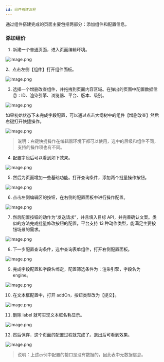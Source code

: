 ```yaml
---
id: 组件搭建流程
---
```


通过组件搭建完成的页面主要包括两部分：添加组件和配置信息。

### 添加组价

1. 新建一个普通页面，进入页面编辑环境。

![image.png](/img/页面设计/普通页面设计/组件搭建流程/image_930b7bf.png)

2、点击左侧【组件】打开组件面板。

![image.png](/img/页面设计/普通页面设计/组件搭建流程/image_b7be220.png)

3. 选择一个增删改查组件，并拖拽到页面内容区域。在弹出的页面中配置数据信息：ID、渲染引擎、浏览器、平台、版本、级别。

![image.png](/img/页面设计/普通页面设计/组件搭建流程/image_ddb468b.png)

如果初始状态下未完成字段配置，可以通过点击大纲树中的组件【增删改查】然后右键打开快捷操作。

![image.png](/img/页面设计/普通页面设计/组件搭建流程/image_c136624.png)

> 说明：右键快捷操作在编辑器环境下都可以使用，选中的层级和组件不同，支持的操作项也有不同。

4. 配置字段后可以看到如下效果。

![image.png](/img/页面设计/普通页面设计/组件搭建流程/image_8b796c4.png)

5. 然后为页面增加一些基础功能。打开查询条件，添加两个批量操作按钮。

![image.png](/img/页面设计/普通页面设计/组件搭建流程/image_5f4329f.png)

6. 点击左侧编辑区的按钮，在右侧的配置面板中进行操作配置。

![image.png](/img/页面设计/普通页面设计/组件搭建流程/image_6b22255.png)

7. 然后配置按钮的动作为“发送请求”，并且填入目标 API，并完善确认文案。类似的方法完成批量修改按钮的配置，平台支持 13 种动作类型，能满足主要按钮场景的需求。

![image.png](/img/页面设计/普通页面设计/组件搭建流程/image_71975cb.png)

8. 下一步配置查询条件，选中查询表单组件，打开右侧配置面板。

![image.png](/img/页面设计/普通页面设计/组件搭建流程/image_7971efc.png)

9. 完成字段配置和字段名绑定，配置筛选条件为：渲染引擎，字段名为 engine。

![image.png](/img/页面设计/普通页面设计/组件搭建流程/image_d64e65c.png)

10. 在文本框配置中，打开 addOn，按钮类型改为【提交】。

![image.png](/img/页面设计/普通页面设计/组件搭建流程/image_20bf270.png)

11. 删除 label 就可实现文本框名称显示。

![image.png](/img/页面设计/普通页面设计/组件搭建流程/image_66a830d.png)

12. 然后保存，这个页面的配置过程就完成了。退出后可看到效果。

![image.png](/img/页面设计/普通页面设计/组件搭建流程/image_f1d8d22.png)

> 说明：上述示例中配置的接口是没有数据的，因此表中无数据信息。
